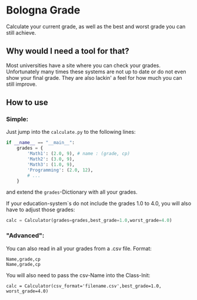 # Bologna Grade

Calculate your current grade, as well as  the best and worst grade you can still achieve.

## Why would I need a tool for that?

Most universities have a site where you can check your grades. Unfortunately many times these systems are not up to date or do not even show your final grade.
They are also lackin' a feel for how much you can still improve.

## How to use

### Simple:
Just jump into the ```calculate.py``` to the following lines:
```python
if __name__ == "__main__":
    grades = {
        'Math1': (2.0, 9), # name : (grade, cp)
        'Math2': (3.0, 9),
        'Math3': (1.0, 9),
        'Programming': (2.0, 12),
        # ... 
    }
```
and extend the ```grades```-Dictionary with all your grades.

If your education-system`s do not include the grades 1.0 to 4.0, you will also have to adjust those grades:
```python
calc = Calculator(grades=grades,best_grade=1.0,worst_grade=4.0)
```

### "Advanced":

You can also read in all your grades from a .csv file. 
Format:
```
Name,grade,cp
Name,grade,cp
```
You will also need to pass the csv-Name into the Class-Init:
```
calc = Calculator(csv_format='filename.csv',best_grade=1.0, worst_grade=4.0)
```
